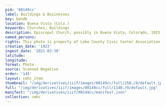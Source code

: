 ```yaml
---
pid: '00149cc'
label: Buildings & Businesses
key: bandb
location: Buena Vista (Colo.)
keywords: Churches, Buildings
description: Episcopal Church, possibly in Buena Vista, Colorado, 1923 (Schedin album)
named_persons: 
rights: This photo is property of Lake County Civic Center Association.
creation_date: '1923'
ingest_date: '2021-03-30'
latitude: 
longitude: 
format: Photo
source: Scanned Negative
order: '145'
layout: cmhc_item
thumbnail: "/img/derivatives/iiif/images/00149cc/full/250,/0/default.jpg"
full: "/img/derivatives/iiif/images/00149cc/full/1140,/0/default.jpg"
manifest: "/img/derivatives/iiif/00149cc/manifest.json"
collection: cmhc
---
```

